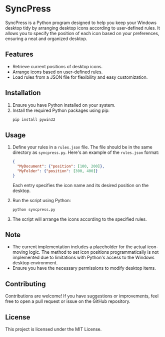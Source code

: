 # SyncPress

SyncPress is a Python program designed to help you keep your Windows desktop tidy by arranging desktop icons according to user-defined rules. It allows you to specify the position of each icon based on your preferences, ensuring a neat and organized desktop.

## Features

- Retrieve current positions of desktop icons.
- Arrange icons based on user-defined rules.
- Load rules from a JSON file for flexibility and easy customization.

## Installation

1. Ensure you have Python installed on your system.
2. Install the required Python packages using pip:
   ```bash
   pip install pywin32
   ```

## Usage

1. Define your rules in a `rules.json` file. The file should be in the same directory as `syncpress.py`. Here's an example of the `rules.json` format:

   ```json
   {
     "MyDocument": {"position": [100, 200]},
     "MyFolder": {"position": [300, 400]}
   }
   ```

   Each entry specifies the icon name and its desired position on the desktop.

2. Run the script using Python:

   ```bash
   python syncpress.py
   ```

3. The script will arrange the icons according to the specified rules.

## Note

- The current implementation includes a placeholder for the actual icon-moving logic. The method to set icon positions programmatically is not implemented due to limitations with Python's access to the Windows desktop environment.
- Ensure you have the necessary permissions to modify desktop items.

## Contributing

Contributions are welcome! If you have suggestions or improvements, feel free to open a pull request or issue on the GitHub repository.

## License

This project is licensed under the MIT License.